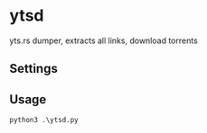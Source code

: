 # ytsd
yts.rs dumper, extracts all links, download torrents

## Settings

## Usage
```
python3 .\ytsd.py
```
